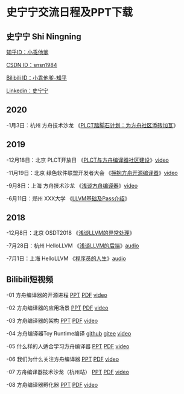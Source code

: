 # 史宁宁交流日程及PPT下载

## 史宁宁 Shi Ningning

[知乎ID：小乖他爹](https://www.zhihu.com/people/shiningning)

[CSDN ID：snsn1984](https://blog.csdn.net/snsn1984)

[Bilibili ID：小乖他爹-知乎 ](https://space.bilibili.com/46326151)

[Linkedin：史宁宁](https://www.linkedin.com/in/shi-ningning-a456b061/)

## 2020

-1月3日：杭州  方舟技术沙龙 《[PLCT踏脚石计划：为方舟社区添砖加瓦](https://github.com/shining1984/talks/tree/master/20200103Hangzhou-%E3%80%8AStepping-stone%20Plan%20of%20PLCT%20Lab%E3%80%8B-ARK%20Compiler%20Technical%20Salon)》

## 2019

-12月18日：北京 PLCT开放日 《[PLCT与方舟编译器社区建设](https://github.com/shining1984/talks/tree/master/20191218Beijing-%E3%80%8AThe%20PLCT%20Lab%20and%20the%20Building%20of%20ARK%20Compiler%20Community%E3%80%8B-PLCT%20Lab%20Open%20Day(2019))》[video](https://www.bilibili.com/video/av80842985)

-11月19日：北京  绿色软件联盟开发者大会  《[拥抱方舟开源编译器](https://github.com/shining1984/talks/tree/master/20191119Beijing-%E3%80%8AEmbrace%20the%20ARK%20Compiler%E3%80%8B-SGADC2019)》[video](https://www.bilibili.com/video/av82336915)

-9月8日：上海  方舟技术沙龙  《[浅谈方舟编译器](https://github.com/shining1984/talks/tree/master/20190908Shanghai-%E3%80%8ABrief%20Intro%20to%20ARK%20Compiler%E3%80%8B-ARK%20Compiler%20Technical%20Salon)》[video](https://www.bilibili.com/video/av78498098)

-6月11日：郑州  XXX大学  《[LLVM基础及Pass介绍](https://github.com/shining1984/talks/tree/master/20190611Zhengzhou-%E3%80%8ALLVM%20Basis%20and%20LLVM%20Pass%E3%80%8B-XXXUniversity)》

## 2018

-12月8日：北京 OSDT2018  《[浅谈LLVM的异常处理](https://github.com/shining1984/talks/tree/master/20181208Beijing-%E3%80%8ABrief%20Intro%20to%20LLVM%20EH%E3%80%8B-OSDT2018)》

-7月28日：杭州  HelloLLVM  《[浅谈LLVM的后端](https://github.com/shining1984/talks/tree/master/20180728Hangzhou-%E3%80%8ABrief%20Intro%20to%20LLVM%20Backend%E3%80%8B-HelloLLVM)》[audio](https://www.bilibili.com/audio/au1234394?type=1)

-7月1日：上海  HelloLLVM  《[程序员的人生](https://github.com/shining1984/talks/tree/master/20180701Shanghai-%E3%80%8AThe%20Life%20of%20Programmer%E3%80%8B-HelloLLVM)》[audio](https://www.bilibili.com/video/av82022623/)


## Bilibili短视频

-01 方舟编译器的开源进程 [PPT](https://github.com/shining1984/talks/blob/master/bilibili-video-slides/01-The%20Open%20Source%20of%20Ark%20Compiler.pptx) [PDF](https://github.com/shining1984/talks/blob/master/bilibili-video-slides/01-The%20Open%20Source%20of%20Ark%20Compiler.pdf) [video](https://www.bilibili.com/video/av78179578)

-02 方舟编译器的应用场景 [PPT](https://github.com/shining1984/talks/blob/master/bilibili-video-slides/02-The%20Application%20Scene%20of%20Ark%20Compiler.pptx) [PDF](https://github.com/shining1984/talks/blob/master/bilibili-video-slides/02-The%20Application%20Scene%20of%20Ark%20Compiler.pdf) [video](https://www.bilibili.com/video/av78716751)

-03 方舟编译器的架构 [PPT](https://github.com/shining1984/talks/blob/master/bilibili-video-slides/03-The%20Framework%20of%20Ark%20Compiler.pptx) [PDF](https://github.com/shining1984/talks/blob/master/bilibili-video-slides/03-The%20Framework%20of%20Ark%20Compiler.pdf) [video](https://www.bilibili.com/video/av79177912)

-04 方舟编译器Toy Runtime编译 [github](https://github.com/isrc-cas/pacific) [gitee](https://gitee.com/openarkcompiler-incubator/pacific) [video](https://www.bilibili.com/video/av79328126)

-05 什么样的人适合学习方舟编译器 [PPT](https://github.com/shining1984/talks/blob/master/bilibili-video-slides/05-Which%20Kind%20of%20People%20fit%20to%20Learn%20Ark%20Compiler.pptx) [PDF](https://github.com/shining1984/talks/blob/master/bilibili-video-slides/05-Which%20Kind%20of%20People%20fit%20to%20Learn%20Ark%20Compiler.pdf) [video](https://www.bilibili.com/video/av80093126)

-06 我们为什么关注方舟编译器 [PPT](https://github.com/shining1984/talks/blob/master/bilibili-video-slides/06-Why%20We%20Focus%20on%20The%20Ark%20Compiler.pptx) [PDF](https://github.com/shining1984/talks/blob/master/bilibili-video-slides/06-Why%20We%20Focus%20on%20The%20Ark%20Compiler.pdf) [video](https://www.bilibili.com/video/av80995301/)

-07 方舟编译器技术沙龙（杭州站） [PPT](https://github.com/shining1984/talks/blob/master/bilibili-video-slides/07-ARK%20Compiler%20Technical%20Salon.pptx) [PDF](https://github.com/shining1984/talks/blob/master/bilibili-video-slides/07-ARK%20Compiler%20Technical%20Salon.pdf) [video](https://www.bilibili.com/video/av82016523/)

-08 方舟编译器孵化器 [PPT](https://github.com/shining1984/talks/blob/master/bilibili-video-slides/08-The%20Incubator%20of%20Ark%20Compiler.pptx) [PDF](https://github.com/shining1984/talks/blob/master/bilibili-video-slides/08-The%20Incubator%20of%20Ark%20Compiler.pdf) [video](https://www.bilibili.com/video/av82795734)
 